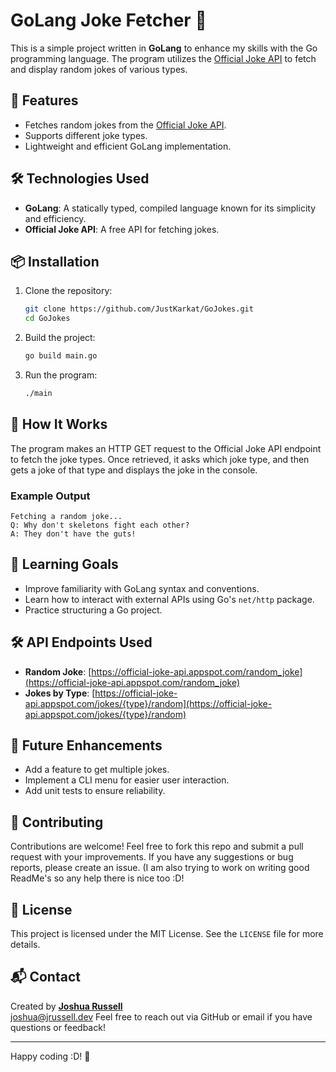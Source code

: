 # GoLang Joke Fetcher 🤣

This is a simple project written in **GoLang** to enhance my skills with the Go programming language. The program utilizes the [Official Joke API](https://official-joke-api.appspot.com) to fetch and display random jokes of various types.

## 🚀 Features

- Fetches random jokes from the [Official Joke API](https://official-joke-api.appspot.com).
- Supports different joke types.
- Lightweight and efficient GoLang implementation.

## 🛠️ Technologies Used

- **GoLang**: A statically typed, compiled language known for its simplicity and efficiency.
- **Official Joke API**: A free API for fetching jokes.

## 📦 Installation

1. Clone the repository:
    ```bash
    git clone https://github.com/JustKarkat/GoJokes.git
    cd GoJokes
    ```

2. Build the project:
    ```bash
    go build main.go
    ```

3. Run the program:
    ```bash
    ./main
    ```

## 🌟 How It Works

The program makes an HTTP GET request to the Official Joke API endpoint to fetch the joke types. Once retrieved, it asks which joke type, and then gets a joke of that type and displays the joke in the console.

### Example Output

```plaintext
Fetching a random joke...
Q: Why don't skeletons fight each other?
A: They don't have the guts!
```
## 📖 Learning Goals

- Improve familiarity with GoLang syntax and conventions.
- Learn how to interact with external APIs using Go's `net/http` package.
- Practice structuring a Go project.

## 🛠️ API Endpoints Used

- **Random Joke**: [https://official-joke-api.appspot.com/random_joke](https://official-joke-api.appspot.com/random_joke)
- **Jokes by Type**: [https://official-joke-api.appspot.com/jokes/{type}/random](https://official-joke-api.appspot.com/jokes/{type}/random)

## 🚧 Future Enhancements

- Add a feature to get multiple jokes.
- Implement a CLI menu for easier user interaction.
- Add unit tests to ensure reliability.

## 🤝 Contributing

Contributions are welcome! Feel free to fork this repo and submit a pull request with your improvements. If you have any suggestions or bug reports, please create an issue.
(I am also trying to work on writing good ReadMe's so any help there is nice too :D!

## 📝 License

This project is licensed under the MIT License. See the `LICENSE` file for more details.

## 📬 Contact

Created by **[Joshua Russell](https://github.com/JustKarkat)**  
[joshua@jrussell.dev](mailto:joshua@jrussell.dev)
Feel free to reach out via GitHub or email if you have questions or feedback!

---

Happy coding :D! 🎉

